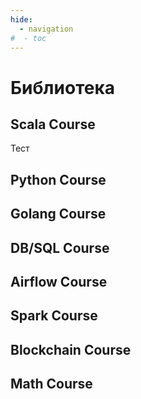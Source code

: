 ```yaml
---
hide:
  - navigation
#  - toc
---
```


# Библиотека

## Scala Course

Тест

## Python Course

## Golang Course

## DB/SQL Course

## Airflow Course

## Spark Course

## Blockchain Course

## Math Course
